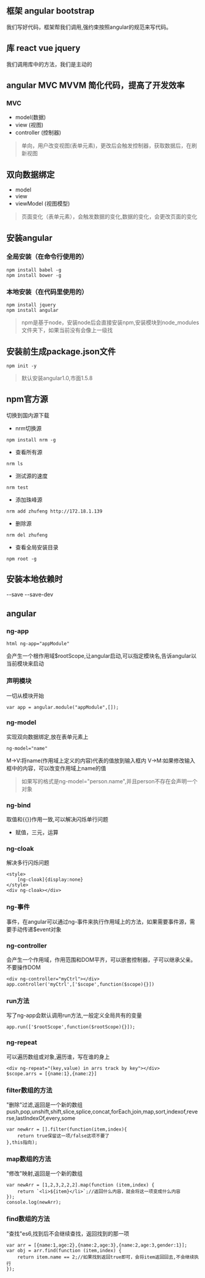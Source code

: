 ## 框架 angular bootstrap
我们写好代码，框架帮我们调用,强约束按照angular的规范来写代码。

## 库 react vue jquery
我们调用库中的方法，我们是主动的

## angular MVC MVVM 简化代码，提高了开发效率
### MVC
- model(数据)
- view (视图)
- controller (控制器)

> 单向，用户改变视图(表单元素)，更改后会触发控制器，获取数据后，在刷新视图

## 双向数据绑定
- model
- view
- viewModel (视图模型)

> 页面变化（表单元素），会触发数据的变化,数据的变化，会更改页面的变化

## 安装angular
### 全局安装（在命令行使用的）
```
npm install babel -g 
npm install bower -g 
```
### 本地安装（在代码里使用的）
```
npm install jquery
npm install angular
```

> npm是基于node，安装node后会直接安装npm,安装模块到node_modules文件夹下，如果当前没有会像上一级找

## 安装前生成package.json文件
```
npm init -y
```

> 默认安装angular1.0,市面1.5.8

## npm官方源
切换到国内源下载
- nrm切换源
```
npm install nrm -g
```
- 查看所有源
```
nrm ls
```
- 测试源的速度
```
nrm test
```
- 添加珠峰源
```
nrm add zhufeng http://172.18.1.139
```
- 删除源
```
nrm del zhufeng
```
- 查看全局安装目录 
```
npm root -g
```

## 安装本地依赖时
--save  --save-dev


## angular
### ng-app
```
html ng-app="appModule"
```
会产生一个根作用域$rootScope,让angular启动,可以指定模块名,告诉angular以当前模块来启动
### 声明模块
一切从模块开始
```
var app = angular.module("appModule",[]);
```
### ng-model
实现双向数据绑定,放在表单元素上
```
ng-model="name"
```
M->V:将name(作用域上定义的内容)代表的值放到输入框内
V->M:如果修改输入框中的内容，可以改变作用域上name的值

> 如果写的格式是ng-model="person.name",并且person不存在会声明一个对象

### ng-bind
取值和{{}}作用一致,可以解决闪烁单行问题

- 赋值，三元，运算

### ng-cloak
解决多行闪烁问题
```
<style>
    [ng-cloak]{display:none}
</style>
<div ng-cloak></div>
```

### ng-事件 
事件，在angular可以通过ng-事件来执行作用域上的方法，如果需要事件源，需要手动传递$event对象

### ng-controller
会产生一个作用域，作用范围和DOM平齐，可以嵌套控制器，子可以继承父亲。不要操作DOM
```
<div ng-controller="myCtrl"></div>
app.controller('myCtrl',['$scope',function($scope){}])
```

### run方法
写了ng-app会默认调用run方法,一般定义全局共有的变量
```
app.run(['$rootScope',function($rootScope){}]);
```

### ng-repeat
可以遍历数组或对象,遍历谁，写在谁的身上
```
<div ng-repeat="(key,value) in arrs track by key"></div>
$scope.arrs = [{name:1},{name:2}]
```

### filter数组的方法
"删除"过滤,返回是一个新的数组
push,pop,unshift,shift,slice,splice,concat,forEach,join,map,sort,indexof,reverse,lastIndexOf,every,some
```
var newArr = [].filter(function(item,index){
    return true保留这一项/false这项不要了
},this指向);
```

### map数组的方法
"修改"映射,返回是一个新的数组
```
var newArr = [1,2,3,2,2,2].map(function (item,index) {
    return `<li>${item}</li>`;//返回什么内容，就会将这一项变成什么内容
});
console.log(newArr);
``` 

### find数组的方法
"查找"es6,找到后不会继续查找，返回找到的那一项
```
var arr = [{name:1,age:2},{name:2,age:3},{name:2,age:3,gender:1}];
var obj = arr.find(function (item,index) {
    return item.name == 2;//如果找到返回true即可，会将item返回回去,不会继续执行
});
``` 

